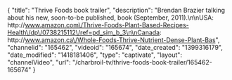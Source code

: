 {
    "title": "Thrive Foods book trailer",
    "description": "Brendan Brazier talking about his new, soon-to-be published, book (September, 2011).\n\nUSA: http:\/\/www.amazon.com\/Thrive-Foods-Plant-Based-Recipes-Health\/dp\/0738215112\/ref=pd_sim_b_3\n\nCanada: http:\/\/www.amazon.ca\/Whole-Foods-Thrive-Nutrient-Dense-Plant-Bas",
    "channelid": "165462",
    "videoid": "165674",
    "date_created": "1399316179",
    "date_modified": "1418181406",
    "type": "captivate",
    "layout": "channelVideo",
    "url": "\/charbroil-tv\/thrive-foods-book-trailer\/165462-165674"
}